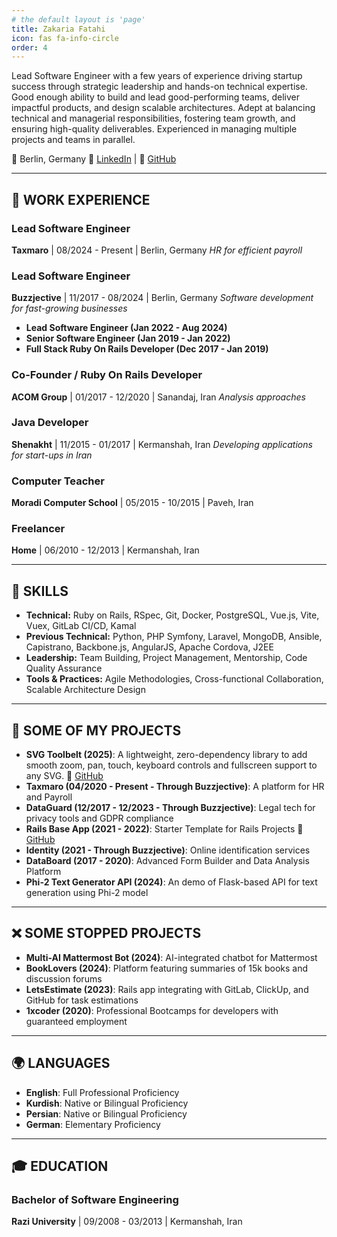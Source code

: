 ```yaml
---
# the default layout is 'page'
title: Zakaria Fatahi
icon: fas fa-info-circle
order: 4
---
```


Lead Software Engineer with a few years of experience driving startup success through strategic leadership and hands-on technical expertise. Good enough ability to build and lead good-performing teams, deliver impactful products, and design scalable architectures. Adept at balancing technical and managerial responsibilities, fostering team growth, and ensuring high-quality deliverables. Experienced in managing multiple projects and teams in parallel.

📍 Berlin, Germany
🔗 [LinkedIn](https://www.linkedin.com/in/zakaria-fatahi/) | 🔗 [GitHub](https://github.com/zakariaf)

---

## 📌 WORK EXPERIENCE

### **Lead Software Engineer**
**Taxmaro** | 08/2024 - Present | Berlin, Germany
_HR for efficient payroll_

### **Lead Software Engineer**
**Buzzjective** | 11/2017 - 08/2024 | Berlin, Germany
_Software development for fast-growing businesses_

- **Lead Software Engineer (Jan 2022 - Aug 2024)**
- **Senior Software Engineer (Jan 2019 - Jan 2022)**
- **Full Stack Ruby On Rails Developer (Dec 2017 - Jan 2019)**

### **Co-Founder / Ruby On Rails Developer**
**ACOM Group** | 01/2017 - 12/2020 | Sanandaj, Iran
_Analysis approaches_

### **Java Developer**
**Shenakht** | 11/2015 - 01/2017 | Kermanshah, Iran
_Developing applications for start-ups in Iran_

### **Computer Teacher**
**Moradi Computer School** | 05/2015 - 10/2015 | Paveh, Iran

### **Freelancer**
**Home** | 06/2010 - 12/2013 | Kermanshah, Iran

---

## 🔧 SKILLS

  - **Technical:** Ruby on Rails, RSpec, Git, Docker, PostgreSQL, Vue.js, Vite, Vuex, GitLab CI/CD, Kamal
  - **Previous Technical:** Python, PHP Symfony, Laravel, MongoDB, Ansible, Capistrano, Backbone.js, AngularJS, Apache Cordova, J2EE
  - **Leadership:** Team Building, Project Management, Mentorship, Code Quality Assurance
  - **Tools & Practices:** Agile Methodologies, Cross-functional Collaboration, Scalable Architecture Design

---

## 🚀 SOME OF MY PROJECTS

- **SVG Toolbelt (2025)**: A lightweight, zero-dependency library to add smooth zoom, pan, touch, keyboard controls and fullscreen support to any SVG. 🔗 [GitHub](https://github.com/zakariaf/svg-toolbelt/)
- **Taxmaro (04/2020 - Present - Through Buzzjective)**: A platform for HR and Payroll
- **DataGuard (12/2017 - 12/2023 - Through Buzzjective)**: Legal tech for privacy tools and GDPR compliance
- **Rails Base App (2021 - 2022)**: Starter Template for Rails Projects 🔗 [GitHub](https://github.com/zakariaf/rails-base-app)
- **Identity (2021 - Through Buzzjective)**: Online identification services
- **DataBoard (2017 - 2020)**: Advanced Form Builder and Data Analysis Platform
- **Phi-2 Text Generator API (2024)**: An demo of Flask-based API for text generation using Phi-2 model

---

## ❌ SOME STOPPED PROJECTS

- **Multi-AI Mattermost Bot (2024)**: AI-integrated chatbot for Mattermost
- **BookLovers (2024)**: Platform featuring summaries of 15k books and discussion forums
- **LetsEstimate (2023)**: Rails app integrating with GitLab, ClickUp, and GitHub for task estimations
- **1xcoder (2020)**: Professional Bootcamps for developers with guaranteed employment

---

## 🌍 LANGUAGES
- **English**: Full Professional Proficiency
- **Kurdish**: Native or Bilingual Proficiency
- **Persian**: Native or Bilingual Proficiency
- **German**: Elementary Proficiency

---

## 🎓 EDUCATION

### **Bachelor of Software Engineering**
**Razi University** | 09/2008 - 03/2013 | Kermanshah, Iran

